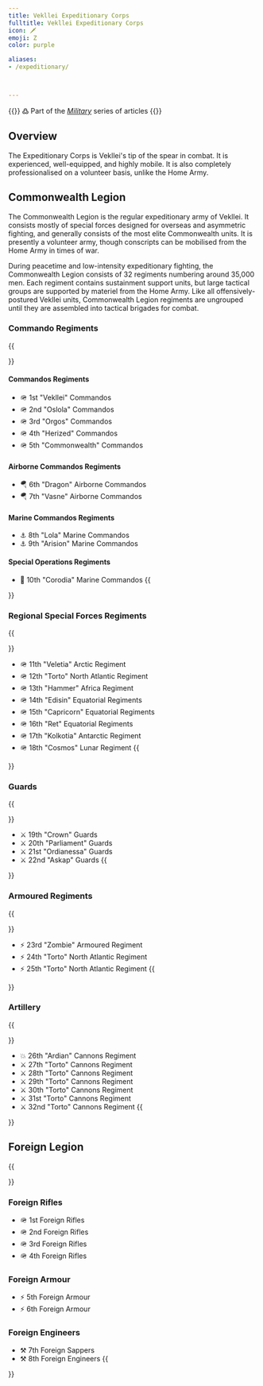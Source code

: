 ```yaml
---
title: Vekllei Expeditionary Corps
fulltitle: Vekllei Expeditionary Corps
icon: 🗡
emoji: Ζ
color: purple

aliases:
- /expeditionary/



---
```

{{<note>}}
߷ Part of the *[Military](/military/)* series of articles
{{</note>}}

## Overview

The Expeditionary Corps is Vekllei's tip of the spear in combat. It is experienced, well-equipped, and highly mobile. It is also completely professionalised on a volunteer basis, unlike the Home Army.

## Commonwealth Legion

The Commonwealth Legion is the regular expeditionary army of Vekllei. It consists mostly of special forces designed for overseas and asymmetric fighting, and generally consists of the most elite Commonwealth units. It is presently a volunteer army, though conscripts can be mobilised from the Home Army in times of war.

During peacetime and low-intensity expeditionary fighting, the Commonwealth Legion consists of 32 regiments numbering around 35,000 men. Each regiment contains sustainment support units, but large tactical groups are supported by materiel from the Home Army. Like all offensively-postured Vekllei units, Commonwealth Legion regiments are ungrouped until they are assembled into tactical brigades for combat.

### Commando Regiments

{{<section>}}
#### Commandos Regiments
* <span class="navicon">🪖</span> 1st "Vekllei" Commandos
* <span class="navicon">🪖</span> 2nd "Oslola" Commandos
* <span class="navicon">🪖</span> 3rd "Orgos" Commandos
* <span class="navicon">🪖</span> 4th "Herized" Commandos
* <span class="navicon">🪖</span> 5th "Commonwealth" Commandos

#### Airborne Commandos Regiments
* <span class="navicon">🪂</span> 6th "Dragon" Airborne Commandos
* <span class="navicon">🪂</span> 7th "Vasne" Airborne Commandos

#### Marine Commandos Regiments

* <span class="navicon">⚓️</span> 8th "Lola" Marine Commandos
* <span class="navicon">⚓️</span> 9th "Arision" Marine Commandos

#### Special Operations Regiments

* <span class="navicon">🔱</span> 10th "Corodia" Marine Commandos
{{</section>}}

### Regional Special Forces Regiments

{{<section>}}
* <span class="navicon">🪖</span> 11th "Veletia" Arctic Regiment
* <span class="navicon">🪖</span> 12th "Torto" North Atlantic Regiment
* <span class="navicon">🪖</span> 13th "Hammer" Africa Regiment
* <span class="navicon">🪖</span> 14th "Edisin" Equatorial Regiments
* <span class="navicon">🪖</span> 15th "Capricorn" Equatorial Regiments
* <span class="navicon">🪖</span> 16th "Ret" Equatorial Regiments
* <span class="navicon">🪖</span> 17th "Kolkotia" Antarctic Regiment
* <span class="navicon">🪖</span> 18th "Cosmos" Lunar Regiment
{{</section>}}

### Guards

{{<section>}}
* <span class="navicon">⚔️</span> 19th "Crown" Guards
* <span class="navicon">⚔️</span> 20th "Parliament" Guards
* <span class="navicon">⚔️</span> 21st "Ordianessa" Guards
* <span class="navicon">⚔️</span> 22nd "Askap" Guards
{{</section>}}

### Armoured Regiments

{{<section>}}
* <span class="navicon">⚡️</span> 23rd "Zombie" Armoured Regiment
* <span class="navicon">⚡️</span> 24th "Torto" North Atlantic Regiment
* <span class="navicon">⚡️</span> 25th "Torto" North Atlantic Regiment
{{</section>}}

### Artillery

{{<section>}}
* <span class="navicon">💥</span> 26th "Ardian" Cannons Regiment
* <span class="navicon">⚔️</span> 27th "Torto" Cannons Regiment
* <span class="navicon">⚔️</span> 28th "Torto" Cannons Regiment
* <span class="navicon">⚔️</span> 29th "Torto" Cannons Regiment
* <span class="navicon">⚔️</span> 30th "Torto" Cannons Regiment
* <span class="navicon">⚔️</span> 31st "Torto" Cannons Regiment
* <span class="navicon">⚔️</span> 32nd "Torto" Cannons Regiment
{{</section>}}

## Foreign Legion

{{<section>}}
### Foreign Rifles
* <span class="navicon">🪖</span> 1st Foreign Rifles
* <span class="navicon">🪖</span> 2nd Foreign Rifles
* <span class="navicon">🪖</span> 3rd Foreign Rifles
* <span class="navicon">🪖</span> 4th Foreign Rifles

### Foreign Armour
* <span class="navicon">⚡️</span> 5th Foreign Armour
* <span class="navicon">⚡️</span> 6th Foreign Armour

### Foreign Engineers
* <span class="navicon">⚒️</span> 7th Foreign Sappers
* <span class="navicon">⚒️</span> 8th Foreign Engineers
{{</section>}}




